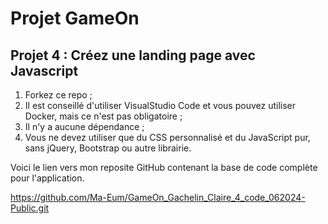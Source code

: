 # Projet GameOn

## Projet 4 : Créez une landing page avec Javascript

1. Forkez ce repo ;
2. Il est conseillé d'utiliser VisualStudio Code et vous pouvez utiliser Docker, mais ce n'est pas obligatoire ;
3. Il n'y a aucune dépendance ;
4. Vous ne devez utiliser que du CSS personnalisé et du JavaScript pur, sans jQuery, Bootstrap ou autre librairie.

Voici le lien vers mon reposite GitHub contenant la base de code complète pour l'application.

https://github.com/Ma-Eum/GameOn_Gachelin_Claire_4_code_062024-Public.git
